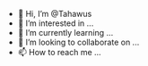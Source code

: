 - 👋 Hi, I’m @Tahawus
- 👀 I’m interested in ...
- 🌱 I’m currently learning ...
- 💞️ I’m looking to collaborate on ...
- 📫 How to reach me ...

<!---
Tahawus/Tahawus is a ✨ special ✨ repository because its `README.md` (this file) appears on your GitHub profile.
You can click the Preview link to take a look at your changes.
--->
